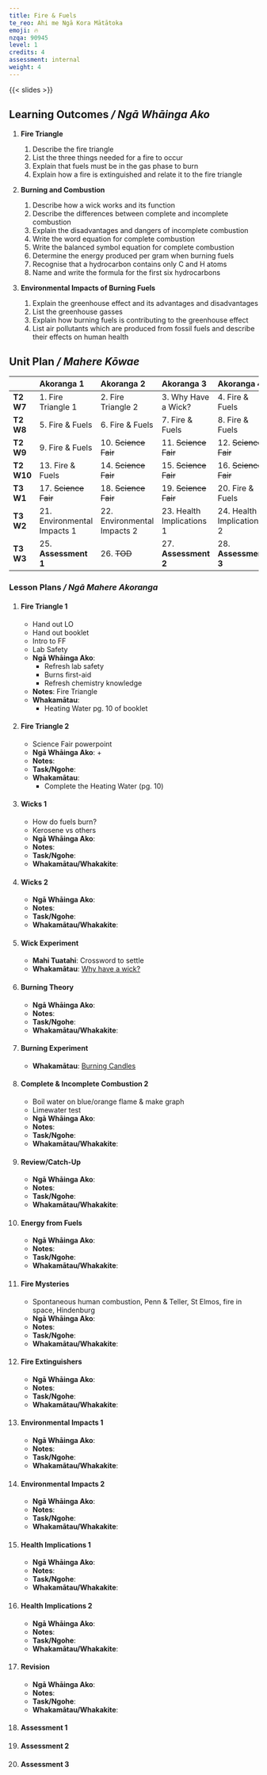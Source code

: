 ```yaml
---
title: Fire & Fuels
te_reo: Ahi me Ngā Kora Mātātoka
emoji: 🔥
nzqa: 90945
level: 1
credits: 4
assessment: internal
weight: 4
---
```


{{< slides >}}

## Learning Outcomes _/ Ngā Whāinga Ako_ 

1. __Fire Triangle__
    1. Describe the fire triangle
    2. List the three things needed for a fire to occur
    3. Explain that fuels must be in the gas phase to burn
    4. Explain how a fire is extinguished and relate it to the fire triangle

2. __Burning and Combustion__
    1. Describe how a wick works and its function
    2. Describe the differences between complete and incomplete combustion
    3. Explain the disadvantages and dangers of incomplete combustion
    4. Write the word equation for complete combustion
    5. Write the balanced symbol equation for complete combustion
    6. Determine the energy produced per gram when burning fuels
    7. Recognise that a hydrocarbon contains only C and H atoms
    8. Name and write the formula for the first six hydrocarbons

3. __Environmental Impacts of Burning Fuels__
    1. Explain the greenhouse effect and its advantages and disadvantages
    2. List the greenhouse gasses
    3. Explain how burning fuels is contributing to the greenhouse effect
    4. List air pollutants which are produced from fossil fuels and describe their effects on human health

## Unit Plan _/ Mahere Kōwae_ 

|             | Akoranga 1                  | Akoranga 2                  | Akoranga 3                | Akoranga 4                |
| :---------- | :--------------             | :--------------             | :--------------           | :--------------           |
| __T2 W7__   | 1. Fire Triangle 1          | 2. Fire Triangle 2          | 3. Why Have a Wick?       | 4. Fire & Fuels           |
| __T2 W8__   | 5. Fire & Fuels             | 6. Fire & Fuels             | 7. Fire & Fuels           | 8. Fire & Fuels           |
| __T2 W9__   | 9. Fire & Fuels             | 10. ~~Science Fair~~        | 11. ~~Science Fair~~      | 12. ~~Science Fair~~      |
| __T2 W10__  | 13. Fire & Fuels            | 14. ~~Science Fair~~        | 15. ~~Science Fair~~      | 16. ~~Science Fair~~      |
| __T3 W1__   | 17. ~~Science Fair~~        | 18. ~~Science Fair~~        | 19. ~~Science Fair~~      | 20. Fire & Fuels          |
| __T3 W2__   | 21. Environmental Impacts 1 | 22. Environmental Impacts 2 | 23. Health Implications 1 | 24. Health Implications 2 |
| __T3 W3__   | 25. __Assessment 1__        | 26. ~~TOD~~                 | 27. __Assessment 2__      | 28. __Assessment 3__      |

### Lesson Plans _/ Ngā Mahere Akoranga_

1. #### Fire Triangle 1
    - Hand out LO
    - Hand out booklet
    - Intro to FF
    - Lab Safety
    - __Ngā Whāinga Ako__: 
        + Refresh lab safety
        + Burns first-aid
        + Refresh chemistry knowledge
    - __Notes__: Fire Triangle
    - __Whakamātau__:
        + Heating Water pg. 10 of booklet

2. #### Fire Triangle 2
    - Science Fair powerpoint
    - __Ngā Whāinga Ako__: 
        + 
    - __Notes__: 
    - __Task/Ngohe__:
    - __Whakamātau__: 
        + Complete the Heating Water (pg. 10)

3. #### Wicks 1
    - How do fuels burn?
    - Kerosene vs others
    - __Ngā Whāinga Ako__: 
    - __Notes__: 
    - __Task/Ngohe__: 
    - __Whakamātau/Whakakite__: 

4. #### Wicks 2
    - __Ngā Whāinga Ako__: 
    - __Notes__: 
    - __Task/Ngohe__: 
    - __Whakamātau/Whakakite__: 

5. #### Wick Experiment
    - __Mahi Tuatahi__: Crossword to settle
    - __Whakamātau__: [Why have a wick?](https://www.riskassess.co.nz/risk_assessment/10126557)

6. #### Burning Theory
    - __Ngā Whāinga Ako__: 
    - __Notes__: 
    - __Task/Ngohe__: 
    - __Whakamātau/Whakakite__: 

7. #### Burning Experiment
    - __Whakamātau__: [Burning Candles](https://www.riskassess.co.nz/risk_assessment/10130409)

8. #### Complete & Incomplete Combustion 2
    - Boil water on blue/orange flame & make graph
    - Limewater test
    - __Ngā Whāinga Ako__: 
    - __Notes__: 
    - __Task/Ngohe__: 
    - __Whakamātau/Whakakite__: 

9. #### Review/Catch-Up
    - __Ngā Whāinga Ako__: 
    - __Notes__: 
    - __Task/Ngohe__: 
    - __Whakamātau/Whakakite__: 

10. #### Energy from Fuels
    - __Ngā Whāinga Ako__: 
    - __Notes__: 
    - __Task/Ngohe__: 
    - __Whakamātau/Whakakite__: 

11. #### Fire Mysteries
    - Spontaneous human combustion, Penn & Teller, St Elmos, fire in space, Hindenburg
    - __Ngā Whāinga Ako__: 
    - __Notes__: 
    - __Task/Ngohe__: 
    - __Whakamātau/Whakakite__: 

12. #### Fire Extinguishers
    - __Ngā Whāinga Ako__: 
    - __Notes__: 
    - __Task/Ngohe__: 
    - __Whakamātau/Whakakite__: 

13. #### Environmental Impacts 1
    - __Ngā Whāinga Ako__: 
    - __Notes__: 
    - __Task/Ngohe__: 
    - __Whakamātau/Whakakite__: 

14. #### Environmental Impacts 2
    - __Ngā Whāinga Ako__: 
    - __Notes__: 
    - __Task/Ngohe__: 
    - __Whakamātau/Whakakite__: 

15. #### Health Implications 1
    - __Ngā Whāinga Ako__: 
    - __Notes__: 
    - __Task/Ngohe__: 
    - __Whakamātau/Whakakite__: 

16. #### Health Implications 2
    - __Ngā Whāinga Ako__: 
    - __Notes__: 
    - __Task/Ngohe__: 
    - __Whakamātau/Whakakite__: 

17. #### Revision
    - __Ngā Whāinga Ako__: 
    - __Notes__: 
    - __Task/Ngohe__: 
    - __Whakamātau/Whakakite__: 

18. #### Assessment 1

19. #### Assessment 2

20. #### Assessment 3
